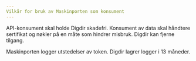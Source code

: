 ```yaml
---
Vilkår for bruk av Maskinporten som konsument
---
```

API-konsument skal holde Digdir skadefri. Konsument av data skal håndtere sertifikat og nøkler på en måte som hindrer misbruk. Digdir kan fjerne tilgang.

Maskinporten logger utstedelser av token. Digdir lagrer logger i 13 måneder.
